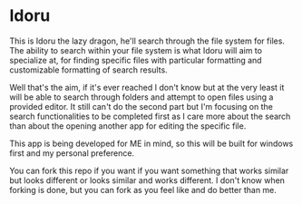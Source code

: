 # Idoru
This is Idoru the lazy dragon, he'll search through the file system for files. The ability to search within your file system is what Idoru will aim to specialize at, for finding specific files with particular formatting and customizable formatting of search results.

Well that's the aim, if it's ever reached I don't know but at the very least it will be able to search through folders and attempt to open files using a provided editor. It still can't do the second part but I'm focusing on the search functionalities to be completed first as I care more about the search than about the opening another app for editing the specific file.

This app is being developed for ME in mind, so this will be built for windows first and my personal preference.

You can fork this repo if you want if you want something that works similar but looks different or looks similar and works different. I don't know when forking is done, but you can fork as you feel like and do better than me.

